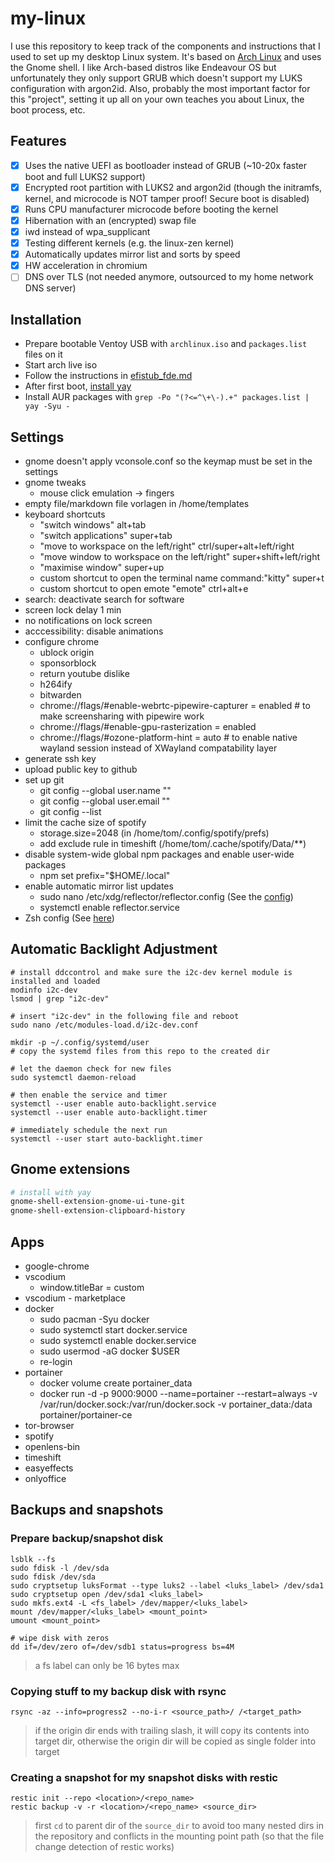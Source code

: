 # my-linux

I use this repository to keep track of the components and instructions that I used to set up my desktop Linux system. It's based on [Arch Linux](https://archlinux.org/) and uses the Gnome shell. I like Arch-based distros like Endeavour OS but unfortunately they only support GRUB which doesn't support my LUKS configuration with argon2id. Also, probably the most important factor for this "project", setting it up all on your own teaches you about Linux, the boot process, etc.

## Features

- [x] Uses the native UEFI as bootloader instead of GRUB (~10-20x faster boot and full LUKS2 support)
- [x] Encrypted root partition with LUKS2 and argon2id (though the initramfs, kernel, and microcode is NOT tamper proof! Secure boot is disabled)
- [x] Runs CPU manufacturer microcode before booting the kernel
- [x] Hibernation with an (encrypted) swap file
- [x] iwd instead of wpa_supplicant
- [x] Testing different kernels (e.g. the linux-zen kernel)
- [x] Automatically updates mirror list and sorts by speed
- [x] HW acceleration in chromium
- [ ] DNS over TLS (not needed anymore, outsourced to my home network DNS server)

## Installation

- Prepare bootable Ventoy USB with `archlinux.iso` and `packages.list` files on it
- Start arch live iso
- Follow the instructions in [efistub_fde.md](/efistub_fde.md)
- After first boot, [install yay](https://github.com/Jguer/yay#installation)
- Install AUR packages with `grep -Po "(?<=^\+\-).+" packages.list | yay -Syu -`

## Settings
- gnome doesn't apply vconsole.conf so the keymap must be set in the settings
- gnome tweaks
  - mouse click emulation -> fingers
- empty file/markdown file vorlagen in /home/templates
- keyboard shortcuts
  - "switch windows" alt+tab
  - "switch applications" super+tab
  - "move to workspace on the left/right" ctrl/super+alt+left/right
  - "move window to workspace on the left/right" super+shift+left/right
  - "maximise window" super+up
  - custom shortcut to open the terminal name command:"kitty" super+t
  - custom shortcut to open emote "emote" ctrl+alt+e
- search: deactivate search for software
- screen lock delay 1 min
- no notifications on lock screen
- acccessibility: disable animations
- configure chrome
  - ublock origin
  - sponsorblock
  - return youtube dislike
  - h264ify
  - bitwarden
  - chrome://flags/#enable-webrtc-pipewire-capturer = enabled # to make screensharing with pipewire work
  - chrome://flags/#enable-gpu-rasterization = enabled
  - chrome://flags/#ozone-platform-hint = auto # to enable native wayland session instead of XWayland compatability layer
- generate ssh key
- upload public key to github
- set up git
  - git config --global user.name "<name>"
  - git config --global user.email "<email>"
  - git config --list
- limit the cache size of spotify
  - storage.size=2048 (in /home/tom/.config/spotify/prefs)
  - add exclude rule in timeshift (/home/tom/.cache/spotify/Data/**)
- disable system-wide global npm packages and enable user-wide packages
  - npm set prefix="$HOME/.local"
- enable automatic mirror list updates
  - sudo nano /etc/xdg/reflector/reflector.config (See the [config](https://github.com/bttger/my-linux/blob/main/reflector.conf))
  - systemctl enable reflector.service
- Zsh config (See [here](https://github.com/bttger/plugin-manager-free-zsh/))

## Automatic Backlight Adjustment

```
# install ddccontrol and make sure the i2c-dev kernel module is installed and loaded
modinfo i2c-dev
lsmod | grep "i2c-dev"

# insert "i2c-dev" in the following file and reboot
sudo nano /etc/modules-load.d/i2c-dev.conf

mkdir -p ~/.config/systemd/user
# copy the systemd files from this repo to the created dir

# let the daemon check for new files
sudo systemctl daemon-reload

# then enable the service and timer
systemctl --user enable auto-backlight.service
systemctl --user enable auto-backlight.timer

# immediately schedule the next run
systemctl --user start auto-backlight.timer
```

## Gnome extensions

```bash
# install with yay
gnome-shell-extension-gnome-ui-tune-git
gnome-shell-extension-clipboard-history

```

## Apps

- google-chrome
- vscodium
	- window.titleBar = custom
- vscodium - marketplace
- docker
  - sudo pacman -Syu docker
  - sudo systemctl start docker.service
  - sudo systemctl enable docker.service
  - sudo usermod -aG docker $USER
  - re-login
- portainer
  - docker volume create portainer_data
  - docker run -d -p 9000:9000 --name=portainer --restart=always -v /var/run/docker.sock:/var/run/docker.sock -v portainer_data:/data portainer/portainer-ce
- tor-browser
- spotify
- openlens-bin
- timeshift
- easyeffects
- onlyoffice

## Backups and snapshots


### Prepare backup/snapshot disk
```
lsblk --fs
sudo fdisk -l /dev/sda
sudo fdisk /dev/sda
sudo cryptsetup luksFormat --type luks2 --label <luks_label> /dev/sda1
sudo cryptsetup open /dev/sda1 <luks_label>
sudo mkfs.ext4 -L <fs_label> /dev/mapper/<luks_label>
mount /dev/mapper/<luks_label> <mount_point>
umount <mount_point>

# wipe disk with zeros
dd if=/dev/zero of=/dev/sdb1 status=progress bs=4M
```

> a fs label can only be 16 bytes max

### Copying stuff to my backup disk with rsync

```
rsync -az --info=progress2 --no-i-r <source_path>/ /<target_path>
```

> if the origin dir ends with trailing slash, it will copy its contents into target dir, otherwise the origin dir will be copied as single folder into target

### Creating a snapshot for my snapshot disks with restic

```
restic init --repo <location>/<repo_name>
restic backup -v -r <location>/<repo_name> <source_dir>

```

> first `cd` to parent dir of the `source_dir` to avoid too many nested dirs in the repository and conflicts in the mounting point path (so that the file change detection of restic works)
